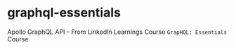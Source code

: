 # graphql-essentials
 Apollo GraphQL API - From LinkedIn Learnings Course `GrapHQL: Essentials` Course
